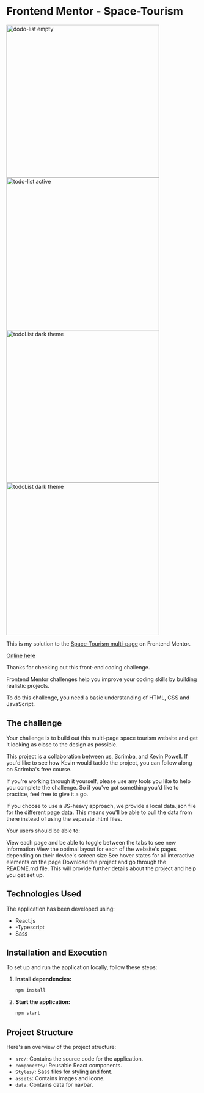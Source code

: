 #  Frontend Mentor -  Space-Tourism


<img src="" alt="dodo-list empty" style="width:400px; height:auto;">    <img src="" alt="todo-list active" style="width:400px; height:auto;"> <img src="" alt=" todoList dark theme" style="width:400px; height:auto;"> <img src="" alt=" todoList dark theme" style="width:400px; height:auto;">


This is my solution to the [Space-Tourism multi-page](https://www.frontendmentor.io/challenges/space-tourism-multipage-website-gRWj1URZ3) on Frontend Mentor.

[Online here](https://david-chazoule.github.io/todo-app/)

Thanks for checking out this front-end coding challenge.

Frontend Mentor challenges help you improve your coding skills by building realistic projects.

To do this challenge, you need a basic understanding of HTML, CSS and JavaScript.


## The challenge
Your challenge is to build out this multi-page space tourism website and get it looking as close to the design as possible.

This project is a collaboration between us, Scrimba, and Kevin Powell. If you'd like to see how Kevin would tackle the project, you can follow along on Scrimba's free course.

If you're working through it yourself, please use any tools you like to help you complete the challenge. So if you've got something you'd like to practice, feel free to give it a go.

If you choose to use a JS-heavy approach, we provide a local data.json file for the different page data. This means you'll be able to pull the data from there instead of using the separate .html files.

Your users should be able to:

View each page and be able to toggle between the tabs to see new information
View the optimal layout for each of the website's pages depending on their device's screen size
See hover states for all interactive elements on the page
Download the project and go through the README.md file. This will provide further details about the project and help you get set up.

## Technologies Used

The application has been developed using:
- React.js
- -Typescript
- Sass

## Installation and Execution

To set up and run the application locally, follow these steps:

1. **Install dependencies:**

    ```bash
    npm install
    ```

2. **Start the application:**

    ```bash
    npm start
    ```

## Project Structure

Here's an overview of the project structure:

- `src/`: Contains the source code for the application.
- `components/`: Reusable React components.
- `Styles/`: Sass files for styling and font.
- `assets`: Contains images and icone.
- `data`: Contains data for navbar.
